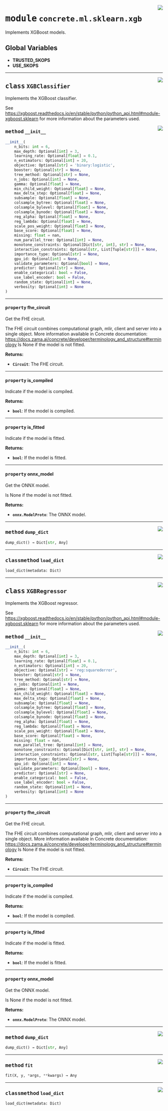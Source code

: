 <!-- markdownlint-disable -->

<a href="https://github.com/zama-ai/concrete-ml-internal/tree/main/src/concrete/ml/sklearn/xgb.py#L0"><img align="right" style="float:right;" src="https://img.shields.io/badge/-source-cccccc?style=flat-square"></a>

# <kbd>module</kbd> `concrete.ml.sklearn.xgb`

Implements XGBoost models.

## **Global Variables**

- **TRUSTED_SKOPS**
- **USE_SKOPS**

______________________________________________________________________

<a href="https://github.com/zama-ai/concrete-ml-internal/tree/main/src/concrete/ml/sklearn/xgb.py#L18"><img align="right" style="float:right;" src="https://img.shields.io/badge/-source-cccccc?style=flat-square"></a>

## <kbd>class</kbd> `XGBClassifier`

Implements the XGBoost classifier.

See https://xgboost.readthedocs.io/en/stable/python/python_api.html#module-xgboost.sklearn for more information about the parameters used.

<a href="https://github.com/zama-ai/concrete-ml-internal/tree/main/src/concrete/ml/sklearn/xgb.py#L30"><img align="right" style="float:right;" src="https://img.shields.io/badge/-source-cccccc?style=flat-square"></a>

### <kbd>method</kbd> `__init__`

```python
__init__(
    n_bits: int = 6,
    max_depth: Optional[int] = 3,
    learning_rate: Optional[float] = 0.1,
    n_estimators: Optional[int] = 20,
    objective: Optional[str] = 'binary:logistic',
    booster: Optional[str] = None,
    tree_method: Optional[str] = None,
    n_jobs: Optional[int] = None,
    gamma: Optional[float] = None,
    min_child_weight: Optional[float] = None,
    max_delta_step: Optional[float] = None,
    subsample: Optional[float] = None,
    colsample_bytree: Optional[float] = None,
    colsample_bylevel: Optional[float] = None,
    colsample_bynode: Optional[float] = None,
    reg_alpha: Optional[float] = None,
    reg_lambda: Optional[float] = None,
    scale_pos_weight: Optional[float] = None,
    base_score: Optional[float] = None,
    missing: float = nan,
    num_parallel_tree: Optional[int] = None,
    monotone_constraints: Optional[Dict[str, int], str] = None,
    interaction_constraints: Optional[str, List[Tuple[str]]] = None,
    importance_type: Optional[str] = None,
    gpu_id: Optional[int] = None,
    validate_parameters: Optional[bool] = None,
    predictor: Optional[str] = None,
    enable_categorical: bool = False,
    use_label_encoder: bool = False,
    random_state: Optional[int] = None,
    verbosity: Optional[int] = None
)
```

______________________________________________________________________

#### <kbd>property</kbd> fhe_circuit

Get the FHE circuit.

The FHE circuit combines computational graph, mlir, client and server into a single object. More information available in Concrete documentation: https://docs.zama.ai/concrete/developer/terminology_and_structure#terminology Is None if the model is not fitted.

**Returns:**

- <b>`Circuit`</b>:  The FHE circuit.

______________________________________________________________________

#### <kbd>property</kbd> is_compiled

Indicate if the model is compiled.

**Returns:**

- <b>`bool`</b>:  If the model is compiled.

______________________________________________________________________

#### <kbd>property</kbd> is_fitted

Indicate if the model is fitted.

**Returns:**

- <b>`bool`</b>:  If the model is fitted.

______________________________________________________________________

#### <kbd>property</kbd> onnx_model

Get the ONNX model.

Is None if the model is not fitted.

**Returns:**

- <b>`onnx.ModelProto`</b>:  The ONNX model.

______________________________________________________________________

<a href="https://github.com/zama-ai/concrete-ml-internal/tree/main/src/concrete/ml/sklearn/xgb.py#L117"><img align="right" style="float:right;" src="https://img.shields.io/badge/-source-cccccc?style=flat-square"></a>

### <kbd>method</kbd> `dump_dict`

```python
dump_dict() → Dict[str, Any]
```

______________________________________________________________________

<a href="https://github.com/zama-ai/concrete-ml-internal/tree/main/src/concrete/ml/sklearn/xgb.py#L169"><img align="right" style="float:right;" src="https://img.shields.io/badge/-source-cccccc?style=flat-square"></a>

### <kbd>classmethod</kbd> `load_dict`

```python
load_dict(metadata: Dict)
```

______________________________________________________________________

<a href="https://github.com/zama-ai/concrete-ml-internal/tree/main/src/concrete/ml/sklearn/xgb.py#L239"><img align="right" style="float:right;" src="https://img.shields.io/badge/-source-cccccc?style=flat-square"></a>

## <kbd>class</kbd> `XGBRegressor`

Implements the XGBoost regressor.

See https://xgboost.readthedocs.io/en/stable/python/python_api.html#module-xgboost.sklearn for more information about the parameters used.

<a href="https://github.com/zama-ai/concrete-ml-internal/tree/main/src/concrete/ml/sklearn/xgb.py#L251"><img align="right" style="float:right;" src="https://img.shields.io/badge/-source-cccccc?style=flat-square"></a>

### <kbd>method</kbd> `__init__`

```python
__init__(
    n_bits: int = 6,
    max_depth: Optional[int] = 3,
    learning_rate: Optional[float] = 0.1,
    n_estimators: Optional[int] = 20,
    objective: Optional[str] = 'reg:squarederror',
    booster: Optional[str] = None,
    tree_method: Optional[str] = None,
    n_jobs: Optional[int] = None,
    gamma: Optional[float] = None,
    min_child_weight: Optional[float] = None,
    max_delta_step: Optional[float] = None,
    subsample: Optional[float] = None,
    colsample_bytree: Optional[float] = None,
    colsample_bylevel: Optional[float] = None,
    colsample_bynode: Optional[float] = None,
    reg_alpha: Optional[float] = None,
    reg_lambda: Optional[float] = None,
    scale_pos_weight: Optional[float] = None,
    base_score: Optional[float] = None,
    missing: float = nan,
    num_parallel_tree: Optional[int] = None,
    monotone_constraints: Optional[Dict[str, int], str] = None,
    interaction_constraints: Optional[str, List[Tuple[str]]] = None,
    importance_type: Optional[str] = None,
    gpu_id: Optional[int] = None,
    validate_parameters: Optional[bool] = None,
    predictor: Optional[str] = None,
    enable_categorical: bool = False,
    use_label_encoder: bool = False,
    random_state: Optional[int] = None,
    verbosity: Optional[int] = None
)
```

______________________________________________________________________

#### <kbd>property</kbd> fhe_circuit

Get the FHE circuit.

The FHE circuit combines computational graph, mlir, client and server into a single object. More information available in Concrete documentation: https://docs.zama.ai/concrete/developer/terminology_and_structure#terminology Is None if the model is not fitted.

**Returns:**

- <b>`Circuit`</b>:  The FHE circuit.

______________________________________________________________________

#### <kbd>property</kbd> is_compiled

Indicate if the model is compiled.

**Returns:**

- <b>`bool`</b>:  If the model is compiled.

______________________________________________________________________

#### <kbd>property</kbd> is_fitted

Indicate if the model is fitted.

**Returns:**

- <b>`bool`</b>:  If the model is fitted.

______________________________________________________________________

#### <kbd>property</kbd> onnx_model

Get the ONNX model.

Is None if the model is not fitted.

**Returns:**

- <b>`onnx.ModelProto`</b>:  The ONNX model.

______________________________________________________________________

<a href="https://github.com/zama-ai/concrete-ml-internal/tree/main/src/concrete/ml/sklearn/xgb.py#L353"><img align="right" style="float:right;" src="https://img.shields.io/badge/-source-cccccc?style=flat-square"></a>

### <kbd>method</kbd> `dump_dict`

```python
dump_dict() → Dict[str, Any]
```

______________________________________________________________________

<a href="https://github.com/zama-ai/concrete-ml-internal/tree/main/src/concrete/ml/sklearn/xgb.py#L338"><img align="right" style="float:right;" src="https://img.shields.io/badge/-source-cccccc?style=flat-square"></a>

### <kbd>method</kbd> `fit`

```python
fit(X, y, *args, **kwargs) → Any
```

______________________________________________________________________

<a href="https://github.com/zama-ai/concrete-ml-internal/tree/main/src/concrete/ml/sklearn/xgb.py#L402"><img align="right" style="float:right;" src="https://img.shields.io/badge/-source-cccccc?style=flat-square"></a>

### <kbd>classmethod</kbd> `load_dict`

```python
load_dict(metadata: Dict)
```
